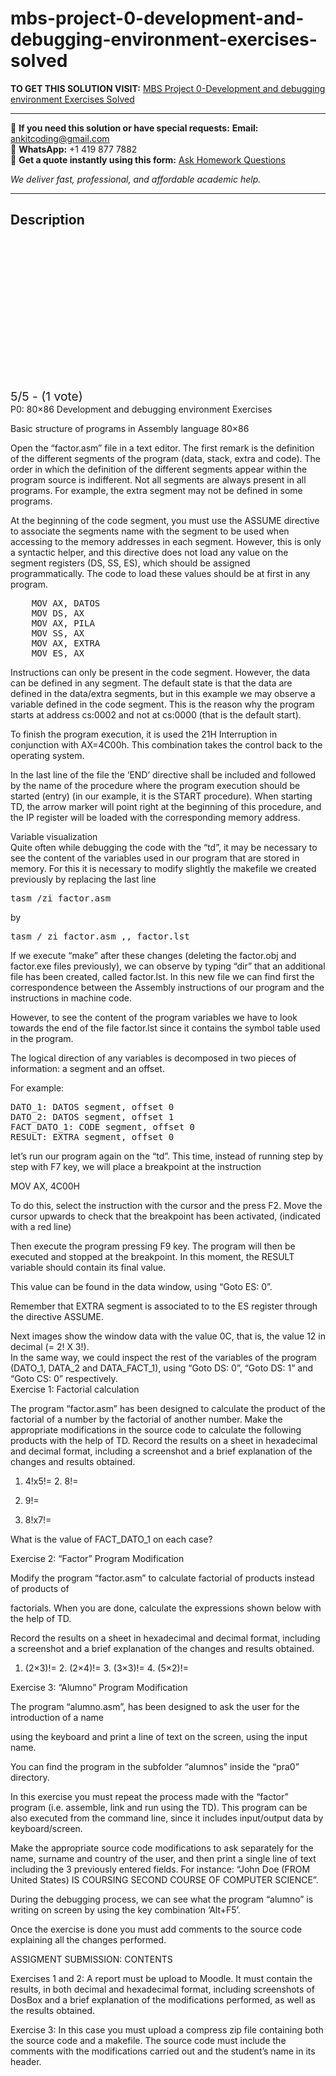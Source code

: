 # mbs-project-0-development-and-debugging-environment-exercises-solved
**TO GET THIS SOLUTION VISIT:** [MBS Project 0-Development and debugging environment Exercises Solved](https://www.ankitcodinghub.com/product/mbs-project-0-development-and-debugging-environment-exercises-solved/)


---

📩 **If you need this solution or have special requests:** **Email:** ankitcoding@gmail.com  
📱 **WhatsApp:** +1 419 877 7882  
📄 **Get a quote instantly using this form:** [Ask Homework Questions](https://www.ankitcodinghub.com/services/ask-homework-questions/)

*We deliver fast, professional, and affordable academic help.*

---

<h2>Description</h2>



<div class="kk-star-ratings kksr-auto kksr-align-center kksr-valign-top" data-payload="{&quot;align&quot;:&quot;center&quot;,&quot;id&quot;:&quot;94263&quot;,&quot;slug&quot;:&quot;default&quot;,&quot;valign&quot;:&quot;top&quot;,&quot;ignore&quot;:&quot;&quot;,&quot;reference&quot;:&quot;auto&quot;,&quot;class&quot;:&quot;&quot;,&quot;count&quot;:&quot;1&quot;,&quot;legendonly&quot;:&quot;&quot;,&quot;readonly&quot;:&quot;&quot;,&quot;score&quot;:&quot;5&quot;,&quot;starsonly&quot;:&quot;&quot;,&quot;best&quot;:&quot;5&quot;,&quot;gap&quot;:&quot;4&quot;,&quot;greet&quot;:&quot;Rate this product&quot;,&quot;legend&quot;:&quot;5\/5 - (1 vote)&quot;,&quot;size&quot;:&quot;24&quot;,&quot;title&quot;:&quot;MBS Project 0-Development and debugging environment Exercises Solved&quot;,&quot;width&quot;:&quot;138&quot;,&quot;_legend&quot;:&quot;{score}\/{best} - ({count} {votes})&quot;,&quot;font_factor&quot;:&quot;1.25&quot;}">

<div class="kksr-stars">

<div class="kksr-stars-inactive">
            <div class="kksr-star" data-star="1" style="padding-right: 4px">


<div class="kksr-icon" style="width: 24px; height: 24px;"></div>
        </div>
            <div class="kksr-star" data-star="2" style="padding-right: 4px">


<div class="kksr-icon" style="width: 24px; height: 24px;"></div>
        </div>
            <div class="kksr-star" data-star="3" style="padding-right: 4px">


<div class="kksr-icon" style="width: 24px; height: 24px;"></div>
        </div>
            <div class="kksr-star" data-star="4" style="padding-right: 4px">


<div class="kksr-icon" style="width: 24px; height: 24px;"></div>
        </div>
            <div class="kksr-star" data-star="5" style="padding-right: 4px">


<div class="kksr-icon" style="width: 24px; height: 24px;"></div>
        </div>
    </div>

<div class="kksr-stars-active" style="width: 138px;">
            <div class="kksr-star" style="padding-right: 4px">


<div class="kksr-icon" style="width: 24px; height: 24px;"></div>
        </div>
            <div class="kksr-star" style="padding-right: 4px">


<div class="kksr-icon" style="width: 24px; height: 24px;"></div>
        </div>
            <div class="kksr-star" style="padding-right: 4px">


<div class="kksr-icon" style="width: 24px; height: 24px;"></div>
        </div>
            <div class="kksr-star" style="padding-right: 4px">


<div class="kksr-icon" style="width: 24px; height: 24px;"></div>
        </div>
            <div class="kksr-star" style="padding-right: 4px">


<div class="kksr-icon" style="width: 24px; height: 24px;"></div>
        </div>
    </div>
</div>


<div class="kksr-legend" style="font-size: 19.2px;">
            5/5 - (1 vote)    </div>
    </div>
<div class="page" title="Page 1">
<div class="layoutArea">
<div class="column">
P0: 80×86 Development and debugging environment Exercises

Basic structure of programs in Assembly language 80×86

Open the “factor.asm” file in a text editor. The first remark is the definition of the different segments of the program (data, stack, extra and code). The order in which the definition of the different segments appear within the program source is indifferent. Not all segments are always present in all programs. For example, the extra segment may not be defined in some programs.

At the beginning of the code segment, you must use the ASSUME directive to associate the segments name with the segment to be used when accessing to the memory addresses in each segment. However, this is only a syntactic helper, and this directive does not load any value on the segment registers (DS, SS, ES), which should be assigned programmatically. The code to load these values should be at first in any program.

<pre>    MOV AX, DATOS
    MOV DS, AX
    MOV AX, PILA
    MOV SS, AX
    MOV AX, EXTRA
    MOV ES, AX
</pre>
Instructions can only be present in the code segment. However, the data can be defined in any segment. The default state is that the data are defined in the data/extra segments, but in this example we may observe a variable defined in the code segment. This is the reason why the program starts at address cs:0002 and not at cs:0000 (that is the default start).

To finish the program execution, it is used the 21H Interruption in conjunction with AX=4C00h. This combination takes the control back to the operating system.

In the last line of the file the ‘END’ directive shall be included and followed by the name of the procedure where the program execution should be started (entry) (in our example, it is the START procedure). When starting TD, the arrow marker will point right at the beginning of this procedure, and the IP register will be loaded with the corresponding memory address.

</div>
</div>
</div>
<div class="page" title="Page 2">
<div class="layoutArea">
<div class="column">
Variable visualization

</div>
</div>
<div class="layoutArea">
<div class="column">
Quite often while debugging the code with the “td”, it may be necessary to see the content of the variables used in our program that are stored in memory. For this it is necessary to modify slightly the makefile we created previously by replacing the last line

<pre>tasm /zi factor.asm
</pre>
by

<pre>tasm / zi factor.asm ,, factor.lst
</pre>
If we execute “make” after these changes (deleting the factor.obj and factor.exe files previously), we can observe by typing “dir” that an additional file has been created, called factor.lst. In this new file we can find first the correspondence between the Assembly instructions of our program and the instructions in machine code.

However, to see the content of the program variables we have to look towards the end of the file factor.lst since it contains the symbol table used in the program.

</div>
</div>
</div>
<div class="page" title="Page 3">
<div class="layoutArea">
<div class="column">
The logical direction of any variables is decomposed in two pieces of information: a segment and an offset.

For example:

<pre>DATO_1: DATOS segment, offset 0
DATO_2: DATOS segment, offset 1
FACT_DATO_1: CODE segment, offset 0
RESULT: EXTRA segment, offset 0
</pre>
let’s run our program again on the “td”. This time, instead of running step by step with F7 key, we will place a breakpoint at the instruction

MOV AX, 4C00H

To do this, select the instruction with the cursor and the press F2. Move the cursor upwards to check that the breakpoint has been activated, (indicated with a red line)

</div>
</div>
<div class="layoutArea">
<div class="column">
Then execute the program pressing F9 key. The program will then be executed and stopped at the breakpoint. In this moment, the RESULT variable should contain its final value.

This value can be found in the data window, using “Goto ES: 0”.

Remember that EXTRA segment is associated to to the ES register through the directive ASSUME.

</div>
</div>
</div>
<div class="page" title="Page 4">
<div class="layoutArea">
<div class="column">
Next images show the window data with the value 0C, that is, the value 12 in decimal (= 2! X 3!).

</div>
</div>
<div class="layoutArea">
<div class="column">
In the same way, we could inspect the rest of the variables of the program (DATO_1, DATA_2 and DATA_FACT_1), using “Goto DS: 0”, “Goto DS: 1” and “Goto CS: 0” respectively.

</div>
</div>
</div>
<div class="page" title="Page 5">
<div class="layoutArea">
<div class="column">
Exercise 1: Factorial calculation

The program “factor.asm” has been designed to calculate the product of the factorial of a number by the factorial of another number. Make the appropriate modifications in the source code to calculate the following products with the help of TD. Record the results on a sheet in hexadecimal and decimal format, including a screenshot and a brief explanation of the changes and results obtained.

1. 4!x5!= 2. 8!=

3. 9!=

4. 8!x7!=

What is the value of FACT_DATO_1 on each case?

Exercise 2: “Factor” Program Modification

Modify the program “factor.asm” to calculate factorial of products instead of products of

factorials. When you are done, calculate the expressions shown below with the help of TD.

Record the results on a sheet in hexadecimal and decimal format, including a screenshot and a brief explanation of the changes and results obtained.

1. (2×3)!= 2. (2×4)!= 3. (3×3)!= 4. (5×2)!=

Exercise 3: “Alumno” Program Modification

The program “alumno.asm”, has been designed to ask the user for the introduction of a name

using the keyboard and print a line of text on the screen, using the input name.

You can find the program in the subfolder “alumnos” inside the “pra0” directory.

In this exercise you must repeat the process made with the “factor” program (i.e. assemble, link and run using the TD). This program can be also executed from the command line, since it includes input/output data by keyboard/screen.

Make the appropriate source code modifications to ask separately for the name, surname and country of the user, and then print a single line of text including the 3 previously entered fields. For instance: “John Doe (FROM United States) IS COURSING SECOND COURSE OF COMPUTER SCIENCE”.

</div>
</div>
</div>
<div class="page" title="Page 6">
<div class="layoutArea">
<div class="column">
During the debugging process, we can see what the program “alumno” is writing on screen by using the key combination ‘Alt+F5’.

Once the exercise is done you must add comments to the source code explaining all the changes performed.

ASSIGMENT SUBMISSION: CONTENTS

Exercises 1 and 2: A report must be upload to Moodle. It must contain the results, in both decimal and hexadecimal format, including screenshots of DosBox and a brief explanation of the modifications performed, as well as the results obtained.

Exercise 3: In this case you must upload a compress zip file containing both the source code and a makefile. The source code must include the comments with the modifications carried out and the student’s name in its header.

</div>
</div>
</div>
